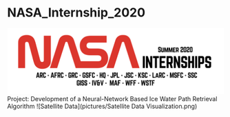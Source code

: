 # NASA_Internship_2020
![NASA Internship Logo](pictures/nasa_internship_2020_logo.png)
Project: Development of a Neural-Network Based Ice Water Path Retrieval Algorithm
![Satellite Data](pictures/Satellite Data Visualization.png)
